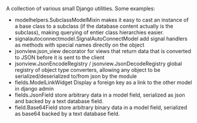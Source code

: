 A collection of various small Django utilities. Some examples:

* modelhelpers.SubclassModelMixin makes it easy to cast an instance of a base class to a subclass (if the database content actually is the subclass), making querying of entier class hierarchies easier.
* signalautoconnectmodel.SignalAutoConnectModel add signal handlers as methods with special names directly on the object
* jsonview.json_view decorator for views that return data that is converted to JSON before it is sent to the client
* jsonview.JsonEncodeRegistry / jsonview.JsonDecodeRegistry global registry of object type converters, allowing any object to be serialized/deserialized to/from json by the module
* fields.ModelLinkWidget Display a foreign key as a link to the other model in django admin
* fields.JsonField store arbitrary data in a model field, serialized as json and backed by a text database field.
* field.Base64Field store arbitrary binary data in a model field, serialized as base64 backed by a text database field.


